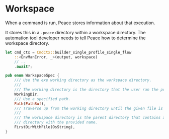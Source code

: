 # Workspace

When a command is run, Peace stores information about that execution.

It stores this in a `.peace` directory within a workspace directory. The automation tool developer needs to tell Peace how to determine the workspace directory.

```rust ,ignore
let cmd_ctx = CmdCtx::builder_single_profile_single_flow
    ::<EnvManError, _>(output, workspace)
    // ..
    .await?;
```


```rust ,ignore
pub enum WorkspaceSpec {
    /// Use the exe working directory as the workspace directory.
    ///
    /// The working directory is the directory that the user ran the program in.
    WorkingDir,
    /// Use a specified path.
    Path(PathBuf),
    /// Traverse up from the working directory until the given file is found.
    ///
    /// The workspace directory is the parent directory that contains a file or
    /// directory with the provided name.
    FirstDirWithFile(OsString),
}
```
